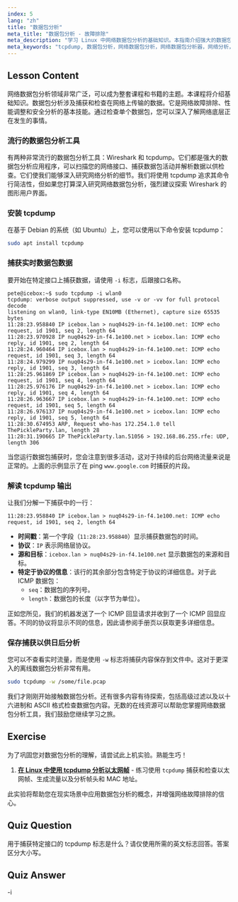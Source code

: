 ```yaml
---
index: 5
lang: "zh"
title: "数据包分析"
meta_title: "数据包分析 - 故障排除"
meta_description: "学习 Linux 中网络数据包分析的基础知识。本指南介绍强大的数据包分析工具 tcpdump，用于捕获和解释网络流量。"
meta_keywords: "tcpdump, 数据包分析，网络数据包分析，网络数据包分析器，网络分析，网络数据包分析工具，Linux 网络，Wireshark, Linux 命令，网络流量"
---
```


## Lesson Content

网络数据包分析领域非常广泛，可以成为整套课程和书籍的主题。本课程将介绍基础知识。数据包分析涉及捕获和检查在网络上传输的数据。它是网络故障排除、性能调整和安全分析的基本技能。通过检查单个数据包，您可以深入了解网络底层正在发生的事情。

### 流行的数据包分析工具

有两种非常流行的数据包分析工具：Wireshark 和 tcpdump。它们都是强大的数据包分析应用程序，可以扫描您的网络接口、捕获数据包活动并解析数据以供检查。它们使我们能够深入研究网络分析的细节。我们将使用 tcpdump 追求其命令行简洁性，但如果您打算深入研究网络数据包分析，强烈建议探索 Wireshark 的图形用户界面。

### 安装 tcpdump

在基于 Debian 的系统（如 Ubuntu）上，您可以使用以下命令安装 tcpdump：

```bash
sudo apt install tcpdump
```

### 捕获实时数据包数据

要开始在特定接口上捕获数据，请使用 `-i` 标志，后跟接口名称。

```plaintext
pete@icebox:~$ sudo tcpdump -i wlan0
tcpdump: verbose output suppressed, use -v or -vv for full protocol decode
listening on wlan0, link-type EN10MB (Ethernet), capture size 65535 bytes
11:28:23.958840 IP icebox.lan > nuq04s29-in-f4.1e100.net: ICMP echo request, id 1901, seq 2, length 64
11:28:23.970928 IP nuq04s29-in-f4.1e100.net > icebox.lan: ICMP echo reply, id 1901, seq 2, length 64
11:28:24.960464 IP icebox.lan > nuq04s29-in-f4.1e100.net: ICMP echo request, id 1901, seq 3, length 64
11:28:24.979299 IP nuq04s29-in-f4.1e100.net > icebox.lan: ICMP echo reply, id 1901, seq 3, length 64
11:28:25.961869 IP icebox.lan > nuq04s29-in-f4.1e100.net: ICMP echo request, id 1901, seq 4, length 64
11:28:25.976176 IP nuq04s29-in-f4.1e100.net > icebox.lan: ICMP echo reply, id 1901, seq 4, length 64
11:28:26.963667 IP icebox.lan > nuq04s29-in-f4.1e100.net: ICMP echo request, id 1901, seq 5, length 64
11:28:26.976137 IP nuq04s29-in-f4.1e100.net > icebox.lan: ICMP echo reply, id 1901, seq 5, length 64
11:28:30.674953 ARP, Request who-has 172.254.1.0 tell ThePickleParty.lan, length 28
11:28:31.190665 IP ThePickleParty.lan.51056 > 192.168.86.255.rfe: UDP, length 306
```

当您运行数据包捕获时，您会注意到很多活动，这对于持续的后台网络流量来说是正常的。上面的示例显示了在 ping `www.google.com` 时捕获的片段。

### 解读 tcpdump 输出

让我们分解一下捕获中的一行：

```plaintext
11:28:23.958840 IP icebox.lan > nuq04s29-in-f4.1e100.net: ICMP echo request, id 1901, seq 2, length 64
```

- **时间戳**：第一个字段（`11:28:23.958840`）显示捕获数据包的时间。
- **协议**：`IP` 表示网络层协议。
- **源和目标**：`icebox.lan > nuq04s29-in-f4.1e100.net` 显示数据包的来源和目标。
- **特定于协议的信息**：该行的其余部分包含特定于协议的详细信息。对于此 ICMP 数据包：
  - `seq`：数据包的序列号。
  - `length`：数据包的长度（以字节为单位）。

正如您所见，我们的机器发送了一个 ICMP 回显请求并收到了一个 ICMP 回显应答。不同的协议将显示不同的信息，因此请参阅手册页以获取更多详细信息。

### 保存捕获以供日后分析

您可以不查看实时流量，而是使用 `-w` 标志将捕获内容保存到文件中。这对于更深入的离线数据包分析非常有用。

```bash
sudo tcpdump -w /some/file.pcap
```

我们才刚刚开始接触数据包分析。还有很多内容有待探索，包括高级过滤以及以十六进制和 ASCII 格式检查数据包内容。无数的在线资源可以帮助您掌握网络数据包分析工具，我们鼓励您继续学习之旅。

## Exercise

为了巩固您对数据包分析的理解，请尝试此上机实验。熟能生巧！

1. **[在 Linux 中使用 tcpdump 分析以太网帧](https://labex.io/zh/labs/comptia-analyze-ethernet-frames-with-tcpdump-in-linux-592765)** - 练习使用 `tcpdump` 捕获和检查以太网帧、生成流量以及分析帧头和 MAC 地址。

此实验将帮助您在现实场景中应用数据包分析的概念，并增强网络故障排除的信心。

## Quiz Question

用于捕获特定接口的 tcpdump 标志是什么？请仅使用所需的英文标志回答。答案区分大小写。

## Quiz Answer

-i

